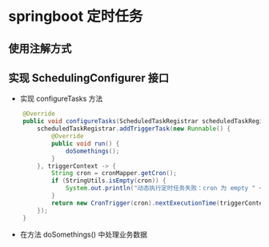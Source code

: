 # springboot 定时任务

## 使用注解方式

## 实现 SchedulingConfigurer 接口
* 实现 configureTasks 方法
```java
    @Override
    public void configureTasks(ScheduledTaskRegistrar scheduledTaskRegistrar) {
        scheduledTaskRegistrar.addTriggerTask(new Runnable() {
            @Override
            public void run() {
                doSomethings();
            }
        }, triggerContext -> {
            String cron = cronMapper.getCron();
            if (StringUtils.isEmpty(cron)) {
                System.out.println("动态执行定时任务失败：cron 为 empty " + LocalDateTime.now().toLocalTime());
            }
            return new CronTrigger(cron).nextExecutionTime(triggerContext);
        });
    }
```

* 在方法 doSomethings() 中处理业务数据
